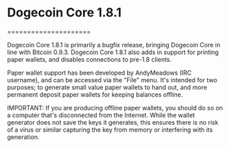 # Dogecoin Core 1.8.1
=====================

Dogecoin Core 1.8.1 is primarily a bugfix release, bringing Dogecoin Core in
line with Bitcoin 0.9.3. Dogecoin Core 1.8.1 also adds in support for printing
paper wallets, and disables connections to pre-1.8 clients.

Paper wallet support has been developed by AndyMeadows (IRC username), and 
can be accessed via the "File" menu. It's intended for two purposes; to generate
small value paper wallets to hand out, and more permanent deposit paper wallets
for keeping balances offline.

IMPORTANT: If you are producing offline paper wallets, you should do so on a
computer that's disconnected from the Internet. While the wallet generator
does not save the keys it generates, this ensures there is no risk of a virus
or similar capturing the key from memory or interfering with its generation.
